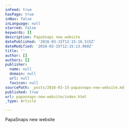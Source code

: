 ```yaml
---
inFeed: true
hasPage: true
inNav: false
inLanguage: null
starred: false
keywords: []
description: PapaSnaps new website
datePublished: '2016-03-15T12:15:16.515Z'
dateModified: '2016-03-15T12:15:13.960Z'
title: ''
author: []
authors: []
publisher:
  name: null
  domain: null
  url: null
  favicon: null
sourcePath: _posts/2016-03-15-papasnaps-new-website.md
published: true
url: papasnaps-new-website/index.html
_type: Article

---
```

PapaSnaps new website